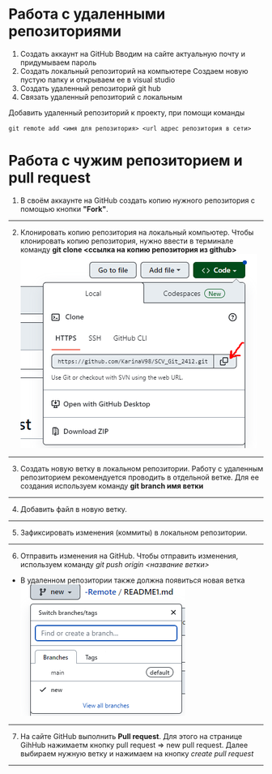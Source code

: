 # Работа с удаленными репозиториями

1. Создать аккаунт на  GitHub
Вводим на сайте актуальную почту и придумываем пароль
2. Создать локальный репозиторий на компьютере
Создаем новую пустую папку и открываем ее в visual studio
3. Создать удаленный репозиторий git hub
4. Связать удаленный репозиторий с локальным

Добавить удаленный репозиторий к проекту, при помощи команды 
```
git remote add <имя для репозитория> <url адрес репозитория в сети>
```



# Работа  с чужим репозиторием и **pull request**
 1. В своём аккаунте на GitHub создать копию нужного репозитория 
 с помощью кнопки **"Fork"**.
---
2. Клонировать копию репозитория на локальный компьютер.
Чтобы клонировать копию репозитория, нужно ввести в терминале команду **git clone <ссылка на копию репозитория из github>**
![Example](Screenshot_7.png)
---
3. Создать новую ветку в локальном репозитории.
Работу с удаленным репозиторием рекомендуется проводить в отдельной ветке. Для ее создания используем команду **git branch имя ветки**
---
4. Добавить файл в новую ветку.
---
5. Зафиксировать изменения (коммиты) в локальном репозитории.
---
6. Отправить изменения на GitHub.
Чтобы отправить изменения, используем команду *git push origin <название ветки>*
- В удаленном репозитории также должна появиться новая ветка
![Example](Screenshot_8.png)
---
7. На сайте GitHub выполнить **Pull request**.
Для этого на странице GihHub нажимаетм кнопку pull request => new pull request. Далее выбираем нужную ветку и нажимаем на кнопку *create pull request*
---

